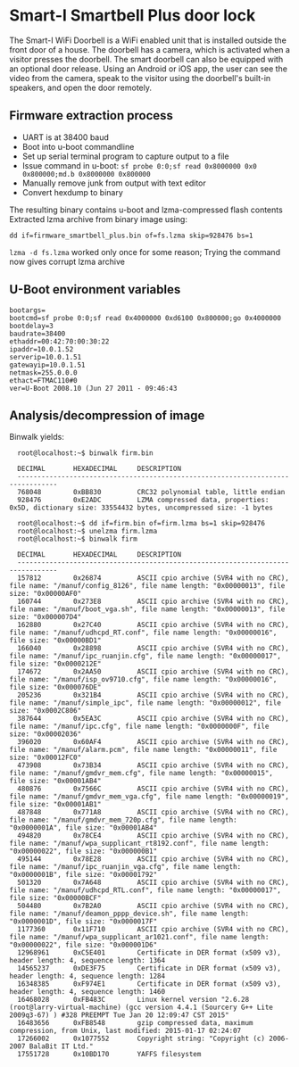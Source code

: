 # Smart-I Smartbell Plus door lock

The Smart-I WiFi Doorbell is a WiFi enabled unit that is installed outside the front door of a house. The doorbell has a camera, which is activated when a visitor presses the doorbell. The smart doorbell can also be equipped with an optional door release. Using an Android or iOS app, the user can see the video from the camera, speak to the visitor using the doorbell's built-in speakers, and open the door remotely.

## Firmware extraction process

 * UART is at 38400 baud
 * Boot into u-boot commandline
 * Set up serial terminal program to capture output to a file
 * Issue command in u-boot:  ```sf probe 0:0;sf read 0x8000000 0x0 0x800000;md.b 0x8000000 0x800000```
 * Manually remove junk from output with text editor
 * Convert hexdump to binary

The resulting binary contains u-boot and lzma-compressed flash contents
Extracted lzma archive from binary image using: 

```dd if=firmware_smartbell_plus.bin of=fs.lzma skip=928476 bs=1```

```lzma -d fs.lzma```  worked only once for some reason; Trying the command now gives corrupt lzma archive

## U-Boot environment variables

```=> printenv                                                                                                                                                                                                          
bootargs=                                                                                                                                                                                                            
bootcmd=sf probe 0:0;sf read 0x4000000 0xd6100 0x800000;go 0x4000000                                                                                                                                                 
bootdelay=3                                                                                                                                                                                                          
baudrate=38400                                                                                                                                                                                                       
ethaddr=00:42:70:00:30:22                                                                                                                                                                                            
ipaddr=10.0.1.52                                                                                                                                                                                                     
serverip=10.0.1.51                                                                                                                                                                                                   
gatewayip=10.0.1.51                                                                                                                                                                                                  
netmask=255.0.0.0                                                                                                                                                                                                    
ethact=FTMAC110#0                                                                                                                                                                                                    
ver=U-Boot 2008.10 (Jun 27 2011 - 09:46:43
```
## Analysis/decompression of image
Binwalk yields:

```
  root@localhost:~$ binwalk firm.bin
  
  DECIMAL       HEXADECIMAL     DESCRIPTION
  --------------------------------------------------------------------------------
  768048        0xBB830         CRC32 polynomial table, little endian
  928476        0xE2ADC         LZMA compressed data, properties: 0x5D, dictionary size: 33554432 bytes, uncompressed size: -1 bytes

  root@localhost:~$ dd if=firm.bin of=firm.lzma bs=1 skip=928476
  root@localhost:~$ unelzma firm.lzma
  root@localhost:~$ binwalk firm

  DECIMAL       HEXADECIMAL     DESCRIPTION
  --------------------------------------------------------------------------------
  157812        0x26874         ASCII cpio archive (SVR4 with no CRC), file name: "/manuf/config_8126", file name length: "0x00000013", file size: "0x00000AF0"
  160744        0x273E8         ASCII cpio archive (SVR4 with no CRC), file name: "/manuf/boot_vga.sh", file name length: "0x00000013", file size: "0x000007D4"
  162880        0x27C40         ASCII cpio archive (SVR4 with no CRC), file name: "/manuf/udhcpd_RT.conf", file name length: "0x00000016", file size: "0x00000BD1"
  166040        0x28898         ASCII cpio archive (SVR4 with no CRC), file name: "/manuf/ipc_ruanjin.cfg", file name length: "0x00000017", file size: "0x0000212E"
  174672        0x2AA50         ASCII cpio archive (SVR4 with no CRC), file name: "/manuf/isp_ov9710.cfg", file name length: "0x00000016", file size: "0x000076DE"
  205236        0x321B4         ASCII cpio archive (SVR4 with no CRC), file name: "/manuf/simple_ipc", file name length: "0x00000012", file size: "0x0002C806"
  387644        0x5EA3C         ASCII cpio archive (SVR4 with no CRC), file name: "/manuf/ipc.cfg", file name length: "0x0000000F", file size: "0x00002036"
  396020        0x60AF4         ASCII cpio archive (SVR4 with no CRC), file name: "/manuf/alarm.pcm", file name length: "0x00000011", file size: "0x00012FC0"
  473908        0x73B34         ASCII cpio archive (SVR4 with no CRC), file name: "/manuf/gmdvr_mem.cfg", file name length: "0x00000015", file size: "0x00001AB4"
  480876        0x7566C         ASCII cpio archive (SVR4 with no CRC), file name: "/manuf/gmdvr_mem_vga.cfg", file name length: "0x00000019", file size: "0x00001AB1"
  487848        0x771A8         ASCII cpio archive (SVR4 with no CRC), file name: "/manuf/gmdvr_mem_720p.cfg", file name length: "0x0000001A", file size: "0x00001AB4"
  494820        0x78CE4         ASCII cpio archive (SVR4 with no CRC), file name: "/manuf/wpa_supplicant_rt8192.conf", file name length: "0x00000022", file size: "0x000000B1"
  495144        0x78E28         ASCII cpio archive (SVR4 with no CRC), file name: "/manuf/ipc_ruanjin_vga.cfg", file name length: "0x0000001B", file size: "0x00001792"
  501320        0x7A648         ASCII cpio archive (SVR4 with no CRC), file name: "/manuf/udhcpd_RTL.conf", file name length: "0x00000017", file size: "0x00000BCF"
  504480        0x7B2A0         ASCII cpio archive (SVR4 with no CRC), file name: "/manuf/deamon_pppp_device.sh", file name length: "0x0000001D", file size: "0x0000017F"
  1177360       0x11F710        ASCII cpio archive (SVR4 with no CRC), file name: "/manuf/wpa_supplicant_ar1021.conf", file name length: "0x00000022", file size: "0x000001D6"
  12968961      0xC5E401        Certificate in DER format (x509 v3), header length: 4, sequence length: 1364
  14565237      0xDE3F75        Certificate in DER format (x509 v3), header length: 4, sequence length: 1284
  16348385      0xF974E1        Certificate in DER format (x509 v3), header length: 4, sequence length: 1460
  16468028      0xFB483C        Linux kernel version "2.6.28 (root@larry-virtual-machine) (gcc version 4.4.1 (Sourcery G++ Lite 2009q3-67) ) #328 PREEMPT Tue Jan 20 12:09:47 CST 2015"
  16483656      0xFB8548        gzip compressed data, maximum compression, from Unix, last modified: 2015-01-17 02:24:07
  17266002      0x1077552       Copyright string: "Copyright (c) 2006-2007 BalaBit IT Ltd."
  17551728      0x10BD170       YAFFS filesystem
 ```

